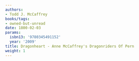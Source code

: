 ```yaml
---
authors:
- Todd J. McCaffrey
books/tags:
- owned-but-unread
date: 1800-02-03
params:
  isbn13: '9780345491152'
  year: '2009'
title: Dragonheart - Anne McCaffrey's Dragonriders Of Pern
weight: 1
---
```



<!--more-->